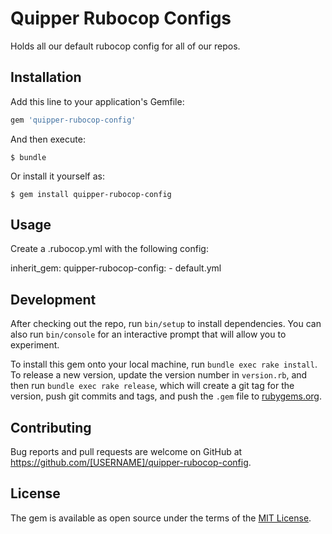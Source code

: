 # Quipper Rubocop Configs

Holds all our default rubocop config for all of our repos.

## Installation

Add this line to your application's Gemfile:

```ruby
gem 'quipper-rubocop-config'
```

And then execute:

    $ bundle

Or install it yourself as:

    $ gem install quipper-rubocop-config

## Usage

Create a .rubocop.yml with the following config:

inherit_gem:
  quipper-rubocop-config:
    - default.yml

## Development

After checking out the repo, run `bin/setup` to install dependencies. You can also run `bin/console` for an interactive prompt that will allow you to experiment.

To install this gem onto your local machine, run `bundle exec rake install`. To release a new version, update the version number in `version.rb`, and then run `bundle exec rake release`, which will create a git tag for the version, push git commits and tags, and push the `.gem` file to [rubygems.org](https://rubygems.org).

## Contributing

Bug reports and pull requests are welcome on GitHub at https://github.com/[USERNAME]/quipper-rubocop-config.

## License

The gem is available as open source under the terms of the [MIT License](http://opensource.org/licenses/MIT).
